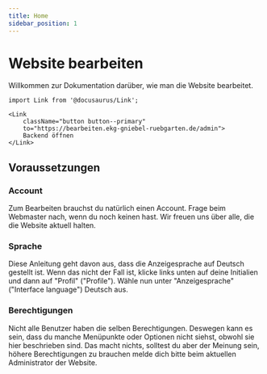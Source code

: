 ```yaml
---
title: Home
sidebar_position: 1
---
```


# Website bearbeiten
Willkommen zur Dokumentation darüber, wie man die Website bearbeitet.

```mdx-code-block
import Link from '@docusaurus/Link';

<Link
    className="button button--primary"
    to="https://bearbeiten.ekg-gniebel-ruebgarten.de/admin">
    Backend öffnen
</Link>
```

## Voraussetzungen

### Account
Zum Bearbeiten brauchst du natürlich einen Account. Frage beim Webmaster nach, wenn du noch keinen hast. Wir freuen uns über alle, die die Website aktuell halten.

### Sprache
Diese Anleitung geht davon aus, dass die Anzeigesprache auf Deutsch gestellt ist. Wenn das nicht der Fall ist, klicke links unten auf deine Initialien und dann auf "Profil" ("Profile"). Wähle nun unter "Anzeigesprache" ("Interface language") Deutsch aus.

### Berechtigungen
Nicht alle Benutzer haben die selben Berechtigungen. Deswegen kann es sein, dass du manche Menüpunkte oder Optionen nicht siehst, obwohl sie hier beschrieben sind. Das macht nichts, solltest du aber der Meinung sein, höhere Berechtigungen zu brauchen melde dich bitte beim aktuellen Administrator der Website.

